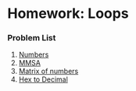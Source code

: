 Homework: Loops
===================================

### Problem List

1. [Numbers](./Problem01)
1. [MMSA](./Problem02)
1. [Matrix of numbers](./Problem03)
1. [Hex to Decimal](./Problem05)